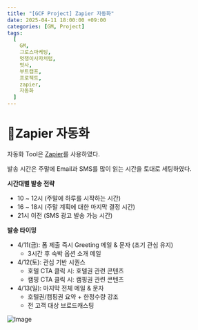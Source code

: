 ```yaml
---
title: "[GCF Project] Zapier 자동화"
date: 2025-04-11 18:00:00 +09:00
categories: [GM, Project]
tags:
  [
    GM,
    그로스마케팅,
    멋쟁이사자처럼,
    멋사,
    부트캠프,
    프로젝트,
    zapier,
    자동화
  ]
---
```


# **🔁Zapier 자동화**

자동화 Tool은 [Zapier](https://zapier.com/app/home)를 사용하였다. 

발송 시간은 주말에 Email과 SMS를 많이 읽는 시간을 토대로 세팅하였다.

**시간대별 발송 전략**
- 10 ~ 12시 (주말에 하루를 시작하는 시간)
- 16 ~ 18시 (주말 계획에 대한 마지막 결정 시간)
- 21시 이전 (SMS 광고 발송 가능 시간)

**발송 타이밍**
- 4/11(금): 폼 제출 즉시 Greeting 메일 & 문자 (초기 관심 유지)
  - 3시간 후 숙박 옵션 소개 메일
- 4/12(토): 관심 기반 시퀀스
  - 호텔 CTA 클릭 시: 호텔권 관련 콘텐츠
  - 캠핑 CTA 클릭 시: 캠핑권 관련 콘텐츠
- 4/13(일): 마지막 전체 메일 & 문자
  - 호텔권/캠핑권 요약 + 한정수량 강조
  - 전 고객 대상 브로드캐스팅

![Image](https://Zihyeoni.github.io/assets/img/project-zapier.png)